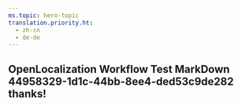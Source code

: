 ```yaml
---
ms.topic: hero-topic
translation.priority.ht: 
  - zh-cn
  - de-de
---
```

## OpenLocalization Workflow Test MarkDown 44958329-1d1c-44bb-8ee4-ded53c9de282 thanks!
